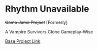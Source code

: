 # Rhythm Unavailable
~~Game Jame Project~~ [Formerly]


A Vampire Survivors Clone Gameplay-Wise

[Base Project Link](https://github.com/brannotaylor/SurvivorsClone_Base)
